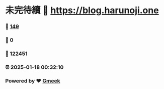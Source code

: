 # 未完待續 :link: https://blog.harunoji.one 
### :page_facing_up: [149](https://blog.harunoji.one/tag.html) 
### :speech_balloon: 0 
### :hibiscus: 122451 
### :alarm_clock: 2025-01-18 00:32:10 
### Powered by :heart: [Gmeek](https://github.com/Meekdai/Gmeek)
